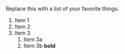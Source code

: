 Replace this with a list of your favorite things.
1. Item 1
2. Item 2
3. Item 3
   1. Item 3a
   2. Item 3b
**bold**
